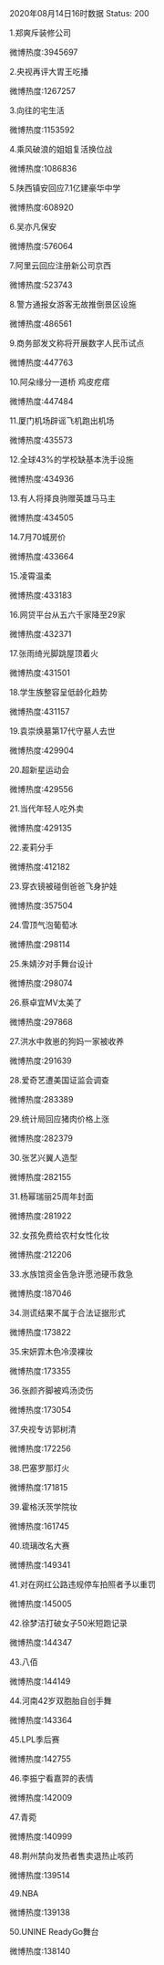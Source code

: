 2020年08月14日16时数据
Status: 200

1.郑爽斥装修公司

微博热度:3945697

2.央视再评大胃王吃播

微博热度:1267257

3.向往的宅生活

微博热度:1153592

4.乘风破浪的姐姐复活换位战

微博热度:1086836

5.陕西镇安回应7.1亿建豪华中学

微博热度:608920

6.吴亦凡保安

微博热度:576064

7.阿里云回应注册新公司京西

微博热度:523743

8.警方通报女游客无故推倒景区设施

微博热度:486561

9.商务部发文称将开展数字人民币试点

微博热度:447763

10.阿朵缘分一道桥 鸡皮疙瘩

微博热度:447484

11.厦门机场辟谣飞机跑出机场

微博热度:435573

12.全球43%的学校缺基本洗手设施

微博热度:434936

13.有人将择良驹赠英雄马马主

微博热度:434505

14.7月70城房价

微博热度:433664

15.凌霄温柔

微博热度:433183

16.网贷平台从五六千家降至29家

微博热度:432371

17.张雨绮光脚跳屋顶着火

微博热度:431501

18.学生族整容呈低龄化趋势

微博热度:431157

19.袁崇焕墓第17代守墓人去世

微博热度:429904

20.超新星运动会

微博热度:429556

21.当代年轻人吃外卖

微博热度:429135

22.麦莉分手

微博热度:412182

23.穿衣镜被碰倒爸爸飞身护娃

微博热度:357504

24.雪顶气泡葡萄冰

微博热度:298114

25.朱婧汐对手舞台设计

微博热度:298074

26.蔡卓宜MV太美了

微博热度:297868

27.洪水中救崽的狗妈一家被收养

微博热度:291639

28.爱奇艺遭美国证监会调查

微博热度:283389

29.统计局回应猪肉价格上涨

微博热度:282379

30.张艺兴翼人造型

微博热度:282155

31.杨幂瑞丽25周年封面

微博热度:281922

32.女孩免费给农村女性化妆

微博热度:212206

33.水族馆资金告急许愿池硬币救急

微博热度:187046

34.测谎结果不属于合法证据形式

微博热度:173822

35.宋妍霏木色冷漠裸妆

微博热度:173355

36.张颜齐脚被鸡汤烫伤

微博热度:173054

37.央视专访郭树清

微博热度:172256

38.巴塞罗那灯火

微博热度:171815

39.霍格沃茨学院妆

微博热度:161745

40.琉璃改名大赛

微博热度:149341

41.对在网红公路违规停车拍照者予以重罚

微博热度:145005

42.徐梦洁打破女子50米短跑记录

微博热度:144347

43.八佰

微博热度:144149

44.河南42岁双胞胎自创手舞

微博热度:143364

45.LPL季后赛

微博热度:142755

46.李振宁看嘉羿的表情

微博热度:142009

47.青菀

微博热度:140999

48.荆州禁向发热者售卖退热止咳药

微博热度:139514

49.NBA

微博热度:139138

50.UNINE ReadyGo舞台

微博热度:138140

